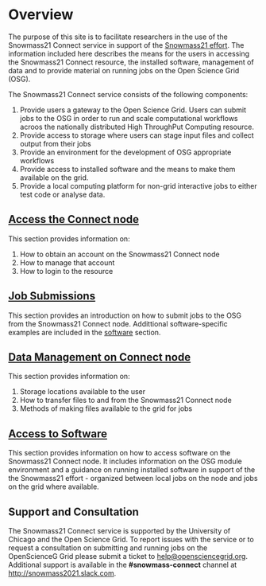 # Overview

The purpose of this site is to facilitate researchers in the use of the Snowmass21 Connect service in support of the [Snowmass21 effort](https://snowmass21.org/). The information included here describes the means for the users in accessing the Snowmass21 Connect resource, the installed software, management of data and to provide material on running jobs on the Open Science Grid (OSG). 

The Snowmass21 Connect service consists of the following components:

1. Provide users a gateway to the Open Science Grid. Users can submit jobs to the OSG in order to run and scale computational workflows acroos the nationally distributed High ThroughPut Computing resource.
2. Provide access to storage where users can stage input files and collect output from their jobs
3. Provide an environment for the development of OSG appropriate workflows
4. Provide access to installed software and the means to make them available on the grid.
5. Provide a local computing platform for non-grid interactive jobs to either test code or analyse data. 
  
## [Access the Connect node](accounting.md)

This section provides information on:

1. How to obtain an account on the Snowmass21 Connect node
2. How to manage that account  
3. How to login to the resource

## [Job Submissions](job_submission.md)

This section provides an introduction on how to submit jobs to the OSG from the Snowmass21 Connect node. Addittional software-specific examples are included in the [software](#Access-to-Software) section.

## [Data Management on Connect node](data_management_main.md)

This section provides information on:

1. Storage locations available to the user
2. How to transfer files to and from the Snowmass21 Connect node
3. Methods of making files available to the grid for jobs
                   
## [Access to Software](software.md)

This section provides information on how to access software on the Snowmass21 Connect node. It includes information on the OSG module environment and a guidance on  running installed software in support of the the Snowmass21 effort - organized between local jobs on the node and jobs on the grid where available.

## Support and Consultation

The Snowmass21 Connect service is supported by the University of Chicago and the Open Science Grid. To report issues with the service or to request a consultation on submitting and running jobs on the OpenScienceG Grid please submit a ticket to <help@opensciencegrid.org>. Additional support is available in the **#snowmass-connect** channel at http://snowmass2021.slack.com.


